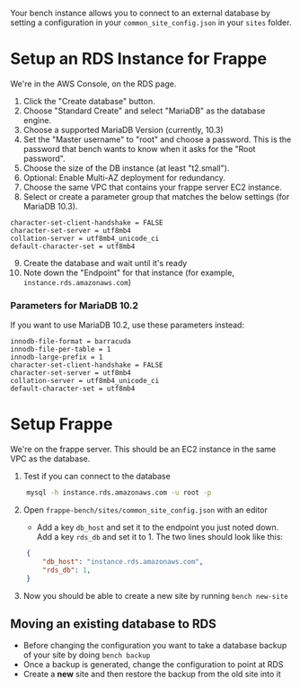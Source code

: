 Your bench instance allows you to connect to an external database by setting a configuration in your `common_site_config.json` in your `sites` folder. 

# Setup an RDS Instance for Frappe

We're in the AWS Console, on the RDS page.

1. Click the "Create database" button.
2. Choose "Standard Create" and select "MariaDB" as the database engine.
3. Choose a supported MariaDB Version (currently, 10.3)
4. Set the "Master username" to "root" and choose a password. This is the password that bench wants to know when it asks for the "Root password".
5. Choose the size of the DB instance (at least "t2.small").
6. Optional: Enable Multi-AZ deployment for redundancy.
7. Choose the same VPC that contains your frappe server EC2 instance.
8. Select or create a parameter group that matches the below settings (for MariaDB 10.3).

```
character-set-client-handshake = FALSE
character-set-server = utf8mb4
collation-server = utf8mb4_unicode_ci
default-character-set = utf8mb4
```

9. Create the database and wait until it's ready
10. Note down the "Endpoint" for that instance (for example, `instance.rds.amazonaws.com`)

### Parameters for MariaDB 10.2

If you want to use MariaDB 10.2, use these parameters instead:

```
innodb-file-format = barracuda
innodb-file-per-table = 1
innodb-large-prefix = 1
character-set-client-handshake = FALSE
character-set-server = utf8mb4
collation-server = utf8mb4_unicode_ci
default-character-set = utf8mb4
```

# Setup Frappe

We're on the frappe server. This should be an EC2 instance in the same VPC as the database.

1. Test if you can connect to the database

```bash
    mysql -h instance.rds.amazonaws.com -u root -p
```

2. Open `frappe-bench/sites/common_site_config.json` with an editor

    * Add a key `db_host` and set it to the endpoint you just noted down. Add a key `rds_db` and set it to 1. The two lines should look like this:

```json
    {
        "db_host": "instance.rds.amazonaws.com",
        "rds_db": 1,
    }
```

3. Now you should be able to create a new site by running `bench new-site`

## Moving an existing database to RDS 

* Before changing the configuration you want to take a database backup of your site by doing `bench backup` 
* Once a backup is generated, change the configuration to point at RDS
* Create a **new** site and then restore the backup from the old site into it

